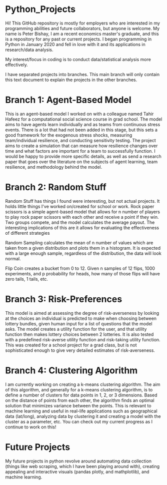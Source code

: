 # Python_Projects
Hi!
This GitHub repository is mostly for employers who are interested in my programming abilities and future collaborators, but anyone is welcome. 
My name is Peter Bishay, I am a recent economics master's graduate, and this is a repository for any past or current projects. I began programming in Python in January 2020 and fell in love with it and its applications in research/data analysis.

My interest/focus in coding is to conduct data/statistical analysis more effectively.

I have separated projects into branches. This main branch will only contain this text document to explain the projects in the other branches.

# Branch 1: Agent-Based Model
This is an agent-based model I worked on with a colleague named Tahir Hafeez for a computational social science course in grad school. The model aims to have agents learn individually and as teams from continuous stress events. There is a lot that had not been added in this stage, but this sets a good framework for the exogenous stress shocks, measuring team/individual resilience, and conducting sensitivity testing. The project aims to create a simulation that can measure how resilience changes over time and what factors are important for a team to successfully function. I would be happy to provide more specific details, as well as send a research paper that goes over the literature on the subjects of agent learning, team resilience, and methodology behind the model.

# Branch 2: Random Stuff
Random Stuff has things I found were interesting, but not actual projects. It holds little things I've worked on/created for school or work. 
Rock paper scissors is a simple agent-based model that allows for n number of players to play rock paper scissors with each other and receive a point if they win. Two groups compete, and the model calculates the average payout. The interesting implications of this are it allows for evaluating the effectiveness of different strategies 

Random Sampling calculates the mean of n number of values which are taken from a given distribution and plots them in a histogram. It is expected with a large enough sample, regardless of the distribution, the data will look normal. 

Flip Coin creates a bucket from 0 to 12. Given n samples of 12 flips, 1000 experiments, and p probability for heads, how many of those flips will have zero tails, 1 tails, etc. 

# Branch 3: Risk-Preferences
This model is aimed at assessing the degree of risk-averseness by looking at the choices an individual is predicted to make when choosing between lottery bundles, given human input for a list of questions that the model asks. The model creates a utility function for the user, and that utility function then makes lottery choices between 2 lotteries. It is also tested with a predefined risk-averse utility function and risk-taking utility function. This was created for a school project for a grad class, but is not sophisticated enough to give very detailed estimates of risk-averseness. 

# Branch 4: Clustering Algorithm
I am currently working on creating a k-means clustering algorithm. The aim of this algorithm, and generally for a k-means clustering algorithm, is to define a number of clusters for data points in 1, 2, or 3 dimensions. Based on the distance of points from each other, the algorithm finds an optimal solution that minimizes variance between the points. This is relevant to machine learning and useful in real-life applications such as  geographical data (lat/long), analyzing data by clustering it and creating a model with the cluster as a parameter, etc. You can check out my current progress as I continue to work on this!

# Future Projects
My future projects in python revolve around automating data collection (things like web scraping, which I have been playing around with), creating appealing and interactive visuals (pandas plotly, and mathplotlib), and machine learning.  

